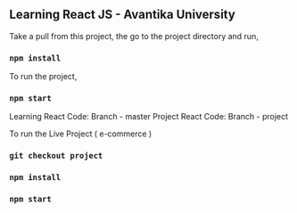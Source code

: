 ## Learning React JS - Avantika University

Take a pull from this project, the go to the project directory and run,

### `npm install`

To run the project,

### `npm start`

Learning React Code: Branch - master
Project React Code: Branch - project

To run the Live Project ( e-commerce )

### `git checkout project`

### `npm install`

### `npm start`
